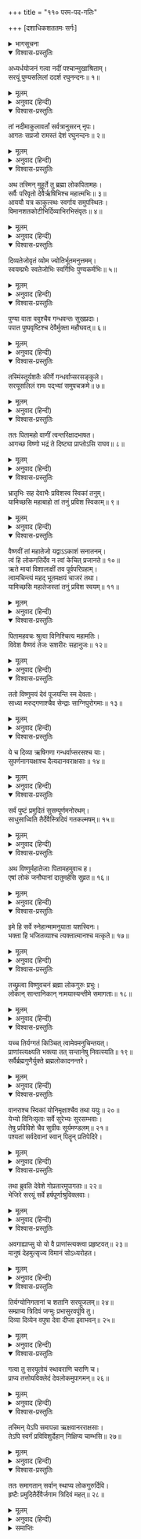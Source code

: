+++
title = "११० परम-पद-गतिः"

+++
[दशाधिकशततमः सर्गः]



<details><summary>भागसूचना</summary>

110. भाइयोंसहित श्रीरामका विष्णुस्वरूपमें प्रवेश तथा साथ आये हुए सब लोगोंको संतानक-लोककी प्राप्ति
</details>

<details open><summary>विश्वास-प्रस्तुतिः</summary>

अध्यर्धयोजनं गत्वा नदीं पश्चान्मुखाश्रिताम्।  
सरयूं पुण्यसलिलां ददर्श रघुनन्दनः॥ १॥
</details>

<details><summary>मूलम्</summary>

अध्यर्धयोजनं गत्वा नदीं पश्चान्मुखाश्रिताम्।  
सरयूं पुण्यसलिलां ददर्श रघुनन्दनः॥ १॥
</details>

<details><summary>अनुवाद (हिन्दी)</summary>

अयोध्यासे डेढ़ योजन दूर जाकर रघुकुलनन्दन भगवान् श्रीरामने पश्चिमाभिमुख हो निकट प्राप्त हुई पुण्यसलिला सरयूका दर्शन किया॥ १॥
</details>

<details open><summary>विश्वास-प्रस्तुतिः</summary>

तां नदीमाकुलावर्तां सर्वत्रानुसरन् नृपः।  
आगतः सप्रजो रामस्तं देशं रघुनन्दनः॥ २॥
</details>

<details><summary>मूलम्</summary>

तां नदीमाकुलावर्तां सर्वत्रानुसरन् नृपः।  
आगतः सप्रजो रामस्तं देशं रघुनन्दनः॥ २॥
</details>

<details><summary>अनुवाद (हिन्दी)</summary>

सरयू नदीमें सब ओर भँवरे उठ रही थीं। वहाँ सब ओर घूम-फिरकर रघुनन्दन राजा श्रीराम प्रजाजनोंके साथ एक उत्तम स्थानपर आये॥ २॥
</details>

<details open><summary>विश्वास-प्रस्तुतिः</summary>

अथ तस्मिन् मुहूर्ते तु ब्रह्मा लोकपितामहः।  
सर्वैः परिवृतो देवैर्ऋषिभिश्च महात्मभिः॥ ३॥  
आययौ यत्र काकुत्स्थः स्वर्गाय समुपस्थितः।  
विमानशतकोटीभिर्दिव्याभिरभिसंवृतः॥ ४॥
</details>

<details><summary>मूलम्</summary>

अथ तस्मिन् मुहूर्ते तु ब्रह्मा लोकपितामहः।  
सर्वैः परिवृतो देवैर्ऋषिभिश्च महात्मभिः॥ ३॥  
आययौ यत्र काकुत्स्थः स्वर्गाय समुपस्थितः।  
विमानशतकोटीभिर्दिव्याभिरभिसंवृतः॥ ४॥
</details>

<details><summary>अनुवाद (हिन्दी)</summary>

उसी समय लोकपितामह ब्रह्माजी सम्पूर्ण देवताओं तथा महात्मा ऋषि-मुनियोंसे घिरे हुए उस स्थानपर आ पहुँचे, जहाँ श्रीरघुनाथजी परमधाम पधारनेके लिये उपस्थित थे। उनके साथ करोड़ों दिव्य विमान शोभा पा रहे थे॥ ३-४॥
</details>

<details open><summary>विश्वास-प्रस्तुतिः</summary>

दिव्यतेजोवृतं व्योम ज्योतिर्भूतमनुत्तमम्।  
स्वयम्प्रभैः स्वतेजोभिः स्वर्गिभिः पुण्यकर्मभिः॥ ५॥
</details>

<details><summary>मूलम्</summary>

दिव्यतेजोवृतं व्योम ज्योतिर्भूतमनुत्तमम्।  
स्वयम्प्रभैः स्वतेजोभिः स्वर्गिभिः पुण्यकर्मभिः॥ ५॥
</details>

<details><summary>अनुवाद (हिन्दी)</summary>

सारा आकाशमण्डल दिव्य तेजसे व्याप्त हो अत्यन्त उत्तम ज्योतिर्मय हो रहा था। पुण्यकर्म करनेवाले स्वर्गवासी स्वयं प्रकाशित होनेवाले अपने तेजसे उस स्थानको उद्भासित कर रहे थे॥ ५॥
</details>

<details open><summary>विश्वास-प्रस्तुतिः</summary>

पुण्या वाता ववुश्चैव गन्धवन्तः सुखप्रदाः।  
पपात पुष्पवृष्टिश्च देवैर्मुक्ता महौघवत्॥ ६॥
</details>

<details><summary>मूलम्</summary>

पुण्या वाता ववुश्चैव गन्धवन्तः सुखप्रदाः।  
पपात पुष्पवृष्टिश्च देवैर्मुक्ता महौघवत्॥ ६॥
</details>

<details><summary>अनुवाद (हिन्दी)</summary>

परम पवित्र, सुगन्धित एवं सुखदायिनी हवा चलने लगी। देवताओंद्वारा गिराये गये राशि-राशि दिव्य पुष्पोंकी भारी वर्षा होने लगी॥ ६॥
</details>

<details open><summary>विश्वास-प्रस्तुतिः</summary>

तस्मिंस्तूर्यशतैः कीर्णे गन्धर्वाप्सरसङ्कुले।  
सरयूसलिलं रामः पद‍्भ्यां समुपचक्रमे॥ ७॥
</details>

<details><summary>मूलम्</summary>

तस्मिंस्तूर्यशतैः कीर्णे गन्धर्वाप्सरसङ्कुले।  
सरयूसलिलं रामः पद‍्भ्यां समुपचक्रमे॥ ७॥
</details>

<details><summary>अनुवाद (हिन्दी)</summary>

उस समय सैकड़ों प्रकारके बाजे बजने लगे और गन्धर्वों तथा अप्सराओंसे वहाँका स्थान भर गया। इतनेमें ही श्रीरामचन्द्रजी सरयूके जलमें प्रवेश करनेके लिये दोनों पैरोंसे आगे बढ़ने लगे॥ ७॥
</details>

<details open><summary>विश्वास-प्रस्तुतिः</summary>

ततः पितामहो वाणीं त्वन्तरिक्षादभाषत।  
आगच्छ विष्णो भद्रं ते दिष्ट्या प्राप्तोऽसि राघव॥ ८॥
</details>

<details><summary>मूलम्</summary>

ततः पितामहो वाणीं त्वन्तरिक्षादभाषत।  
आगच्छ विष्णो भद्रं ते दिष्ट्या प्राप्तोऽसि राघव॥ ८॥
</details>

<details><summary>अनुवाद (हिन्दी)</summary>

तब ब्रह्माजी आकाशसे ही बोले—‘श्रीविष्णुस्वरूप रघुनन्दन! आइये, आपका कल्याण हो। हमारा बड़ा सौभाग्य है, जो आप अपने परमधामको पधार रहे हैं॥ ८॥
</details>

<details open><summary>विश्वास-प्रस्तुतिः</summary>

भ्रातृभिः सह देवाभैः प्रविशस्व स्विकां तनुम्।  
यामिच्छसि महाबाहो तां तनुं प्रविश स्विकाम्॥ ९॥
</details>

<details><summary>मूलम्</summary>

भ्रातृभिः सह देवाभैः प्रविशस्व स्विकां तनुम्।  
यामिच्छसि महाबाहो तां तनुं प्रविश स्विकाम्॥ ९॥
</details>

<details><summary>अनुवाद (हिन्दी)</summary>

‘महाबाहो! आप देवतुल्य तेजस्वी भाइयोंके साथ अपने स्वरूपभूत लोकमें प्रवेश करें। आप जिस स्वरूपमें प्रवेश करना चाहें, अपने उसी स्वरूपमें प्रवेश करें॥
</details>

<details open><summary>विश्वास-प्रस्तुतिः</summary>

वैष्णवीं तां महातेजो यद्वाऽऽकाशं सनातनम्।  
त्वं हि लोकगतिर्देव न त्वां केचित् प्रजानते॥ १०॥  
ऋते मायां विशालाक्षीं तव पूर्वपरिग्रहाम्।  
त्वामचिन्त्यं महद् भूतमक्षयं चाजरं तथा।  
यामिच्छसि महातेजस्तां तनुं प्रविश स्वयम्॥ ११॥
</details>

<details><summary>मूलम्</summary>

वैष्णवीं तां महातेजो यद्वाऽऽकाशं सनातनम्।  
त्वं हि लोकगतिर्देव न त्वां केचित् प्रजानते॥ १०॥  
ऋते मायां विशालाक्षीं तव पूर्वपरिग्रहाम्।  
त्वामचिन्त्यं महद् भूतमक्षयं चाजरं तथा।  
यामिच्छसि महातेजस्तां तनुं प्रविश स्वयम्॥ ११॥
</details>

<details><summary>अनुवाद (हिन्दी)</summary>

‘महातेजस्वी परमेश्वर! आपकी इच्छा हो तो चतुर्भुज विष्णुरूपमें ही प्रवेश करें अथवा अपने सनातन आकाशमय अव्यक्त ब्रह्मरूपमें ही विराजमान हों। देव! आप ही सम्पूर्ण लोकोंके आश्रय हैं। आपकी पुरातन पत्नी योगमाया (ह्लादिनी शक्ति)-स्वरूपा जो विशाललोचना सीतादेवी हैं, उनको छोड़कर दूसरे कोई आपको यथार्थरूपसे नहीं जानते हैं; क्योंकि आप अचिन्त्य, अविनाशी तथा जरा आदि अवस्थाओंसे रहित परब्रह्म हैं, अतः महातेजस्वी राघवेन्द्र! आप जिसमें चाहें, अपने उसी स्वरूपमें प्रवेश करें (प्रतिष्ठित हों)’॥ १०-११॥
</details>

<details open><summary>विश्वास-प्रस्तुतिः</summary>

पितामहवचः श्रुत्वा विनिश्चित्य महामतिः।  
विवेश वैष्णवं तेजः सशरीरः सहानुजः॥ १२॥
</details>

<details><summary>मूलम्</summary>

पितामहवचः श्रुत्वा विनिश्चित्य महामतिः।  
विवेश वैष्णवं तेजः सशरीरः सहानुजः॥ १२॥
</details>

<details><summary>अनुवाद (हिन्दी)</summary>

पितामह ब्रह्माजीकी यह बात सुनकर परम बुद्धिमान् श्रीरघुनाथजीने कुछ निश्चय करके भाइयोंके साथ शरीरसहित अपने वैष्णव तेजमें प्रवेश किया॥
</details>

<details open><summary>विश्वास-प्रस्तुतिः</summary>

ततो विष्णुमयं देवं पूजयन्ति स्म देवताः।  
साध्या मरुद‍्गणाश्चैव सेन्द्राः साग्निपुरोगमाः॥ १३॥
</details>

<details><summary>मूलम्</summary>

ततो विष्णुमयं देवं पूजयन्ति स्म देवताः।  
साध्या मरुद‍्गणाश्चैव सेन्द्राः साग्निपुरोगमाः॥ १३॥
</details>

<details><summary>अनुवाद (हिन्दी)</summary>

फिर तो इन्द्र और अग्नि आदि सब देवता, साध्य तथा मरुद‍्गण भी विष्णुस्वरूपमें स्थित हुए भगवान् श्रीरामकी पूजा (स्तुति-प्रशंसा) करने लगे॥ १३॥
</details>

<details open><summary>विश्वास-प्रस्तुतिः</summary>

ये च दिव्या ऋषिगणा गन्धर्वाप्सरसश्च याः।  
सुपर्णनागयक्षाश्च दैत्यदानवराक्षसाः॥ १४॥
</details>

<details><summary>मूलम्</summary>

ये च दिव्या ऋषिगणा गन्धर्वाप्सरसश्च याः।  
सुपर्णनागयक्षाश्च दैत्यदानवराक्षसाः॥ १४॥
</details>

<details><summary>अनुवाद (हिन्दी)</summary>

तदनन्तर जो दिव्य ऋषि, गन्धर्व, अप्सरा, गरुड़, नाग, यक्ष, दैत्य, दानव और राक्षस थे, वे भी भगवान् का गुणगान करने लगे॥ १४॥
</details>

<details open><summary>विश्वास-प्रस्तुतिः</summary>

सर्वं पुष्टं प्रमुदितं सुसम्पूर्णमनोरथम्।  
साधुसाध्विति तैर्देवैस्त्रिदिवं गतकल्मषम्॥ १५॥
</details>

<details><summary>मूलम्</summary>

सर्वं पुष्टं प्रमुदितं सुसम्पूर्णमनोरथम्।  
साधुसाध्विति तैर्देवैस्त्रिदिवं गतकल्मषम्॥ १५॥
</details>

<details><summary>अनुवाद (हिन्दी)</summary>

(वे बोले—) ‘प्रभो! यहाँ आपके पदार्पण करनेसे देवलोकवासियोंका यह सारा समुदाय सफलमनोरथ होनेके कारण हृष्ट-पुष्ट एवं आनन्दमग्न हो गया है। सबके पाप-ताप नष्ट हो गये हैं। प्रभो! आपको हमारा शतशः साधुवाद है।’ ऐसा उन देवताओंने कहा॥ १५॥
</details>

<details open><summary>विश्वास-प्रस्तुतिः</summary>

अथ विष्णुर्महातेजाः पितामहमुवाच ह।  
एषां लोकं जनौघानां दातुमर्हसि सुव्रत॥ १६॥
</details>

<details><summary>मूलम्</summary>

अथ विष्णुर्महातेजाः पितामहमुवाच ह।  
एषां लोकं जनौघानां दातुमर्हसि सुव्रत॥ १६॥
</details>

<details><summary>अनुवाद (हिन्दी)</summary>

तत्पश्चात् विष्णुरूपमें विराजमान महातेजस्वी श्रीराम ब्रह्माजीसे बोले—‘उत्तम व्रतका पालन करनेवाले पितामह! इस सम्पूर्ण जनसमुदायको भी आप उत्तम लोक प्रदान करें॥
</details>

<details open><summary>विश्वास-प्रस्तुतिः</summary>

इमे हि सर्वे स्नेहान्मामनुयाता यशस्विनः।  
भक्ता हि भजितव्याश्च त्यक्तात्मानश्च मत्कृते॥ १७॥
</details>

<details><summary>मूलम्</summary>

इमे हि सर्वे स्नेहान्मामनुयाता यशस्विनः।  
भक्ता हि भजितव्याश्च त्यक्तात्मानश्च मत्कृते॥ १७॥
</details>

<details><summary>अनुवाद (हिन्दी)</summary>

‘ये सब लोग स्नेहवश मेरे पीछे आये हैं। ये सब-के-सब यशस्वी और मेरे भक्त हैं। इन्होंने मेरे लिये अपने लौकिक सुखोंका परित्याग कर दिया है, अतः ये सर्वथा मेरे अनुग्रहके पात्र हैं’॥ १७॥
</details>

<details open><summary>विश्वास-प्रस्तुतिः</summary>

तच्छ्रुत्वा विष्णुवचनं ब्रह्मा लोकगुरुः प्रभुः।  
लोकान् सान्तानिकान् नामयास्यन्तीमे समागताः॥ १८॥
</details>

<details><summary>मूलम्</summary>

तच्छ्रुत्वा विष्णुवचनं ब्रह्मा लोकगुरुः प्रभुः।  
लोकान् सान्तानिकान् नामयास्यन्तीमे समागताः॥ १८॥
</details>

<details><summary>अनुवाद (हिन्दी)</summary>

भगवान् विष्णुका यह वचन सुनकर लोकगुरु भगवान् ब्रह्माजी बोले—‘भगवन्! यहाँ आये हुए ये सब लोग ‘संतानक’ नामक लोकोंमें जायँगे॥ १८॥
</details>

<details open><summary>विश्वास-प्रस्तुतिः</summary>

यच्च तिर्यग्गतं किञ्चित् त्वामेवमनुचिन्तयत्।  
प्राणांस्त्यक्ष्यति भक्त्या तत् सन्तानेषु निवत्स्यति॥ १९॥  
सर्वैर्ब्रह्मगुणैर्युक्ते ब्रह्मलोकादनन्तरे।
</details>

<details><summary>मूलम्</summary>

यच्च तिर्यग्गतं किञ्चित् त्वामेवमनुचिन्तयत्।  
प्राणांस्त्यक्ष्यति भक्त्या तत् सन्तानेषु निवत्स्यति॥ १९॥  
सर्वैर्ब्रह्मगुणैर्युक्ते ब्रह्मलोकादनन्तरे।
</details>

<details><summary>अनुवाद (हिन्दी)</summary>

‘पशु-पक्षियोंकी योनिमें पड़े हुए जीवोंमेंसे भी जो कोई आपका ही भक्तिभावसे चिन्तन करता हुआ प्राणोंका परित्याग करेगा, वह भी संतानक-लोकोंमें ही निवास करेगा। यह संतानकलोक ब्रह्मलोकके ही निकट है (साकेत-धामका ही अङ्ग है)। वह ब्रह्माके सत्य-संकल्पत्व आदि सभी उत्तम गुणोंसे युक्त है। उसीमें ये आपके भक्तजन निवास करेंगे’॥ १९ १/२॥
</details>

<details open><summary>विश्वास-प्रस्तुतिः</summary>

वानराश्च स्विकां योनिमृक्षाश्चैव तथा ययुः॥ २०॥  
येभ्यो विनिःसृताः सर्वे सुरेभ्यः सुरसम्भवाः।  
तेषु प्रविविशे चैव सुग्रीवः सूर्यमण्डलम्॥ २१॥  
पश्यतां सर्वदेवानां स्वान् पितॄन् प्रतिपेदिरे।
</details>

<details><summary>मूलम्</summary>

वानराश्च स्विकां योनिमृक्षाश्चैव तथा ययुः॥ २०॥  
येभ्यो विनिःसृताः सर्वे सुरेभ्यः सुरसम्भवाः।  
तेषु प्रविविशे चैव सुग्रीवः सूर्यमण्डलम्॥ २१॥  
पश्यतां सर्वदेवानां स्वान् पितॄन् प्रतिपेदिरे।
</details>

<details><summary>अनुवाद (हिन्दी)</summary>

जिन वानरों और रीछोंकी देवताओंसे उत्पत्ति हुई थी, वे अपनी-अपनी योनिमें ही मिल गये—जिन-जिन देवताओंसे प्रकट हुए थे, उन्हींमें प्रविष्ट हो गये। सुग्रीवने सूर्यमण्डलमें प्रवेश किया। इसी प्रकार अन्य वानर भी सब देवताओंके देखते-देखते अपने-अपने पिताके स्वरूपको प्राप्त हो गये॥ २०-२१ १/२॥
</details>

<details open><summary>विश्वास-प्रस्तुतिः</summary>

तथा ब्रुवति देवेशे गोप्रतारमुपागताः॥ २२॥  
भेजिरे सरयूं सर्वे हर्षपूर्णाश्रुविक्लवाः।
</details>

<details><summary>मूलम्</summary>

तथा ब्रुवति देवेशे गोप्रतारमुपागताः॥ २२॥  
भेजिरे सरयूं सर्वे हर्षपूर्णाश्रुविक्लवाः।
</details>

<details><summary>अनुवाद (हिन्दी)</summary>

देवेश्वर ब्रह्माजीने जब संतानक-लोकोंकी प्राप्तिकी घोषणा की, तब सरयूके गोप्रतारघाटपर आये हुए उन सब लोगोंने आनन्दके आँसू बहाते हुए सरयूके जलमें डुबकी लगायी॥ २२ १/२॥
</details>

<details open><summary>विश्वास-प्रस्तुतिः</summary>

अवगाह्याप्सु यो यो वै प्राणांस्त्यक्त्वा प्रहृष्टवत्॥ २३॥  
मानुषं देहमुत्सृज्य विमानं सोऽध्यरोहत।
</details>

<details><summary>मूलम्</summary>

अवगाह्याप्सु यो यो वै प्राणांस्त्यक्त्वा प्रहृष्टवत्॥ २३॥  
मानुषं देहमुत्सृज्य विमानं सोऽध्यरोहत।
</details>

<details><summary>अनुवाद (हिन्दी)</summary>

जिसने-जिसने जलमें गोता लगाया, वही-वही बड़े हर्षके साथ प्राणों और मनुष्य-शरीरको त्यागकर विमानपर जा बैठा॥ २३ १/२॥
</details>

<details open><summary>विश्वास-प्रस्तुतिः</summary>

तिर्यग्योनिगतानां च शतानि सरयूजलम्॥ २४॥  
सम्प्राप्य त्रिदिवं जग्मुः प्रभासुरवपूंषि तु।  
दिव्या दिव्येन वपुषा देवा दीप्ता इवाभवन्॥ २५॥
</details>

<details><summary>मूलम्</summary>

तिर्यग्योनिगतानां च शतानि सरयूजलम्॥ २४॥  
सम्प्राप्य त्रिदिवं जग्मुः प्रभासुरवपूंषि तु।  
दिव्या दिव्येन वपुषा देवा दीप्ता इवाभवन्॥ २५॥
</details>

<details><summary>अनुवाद (हिन्दी)</summary>

पशु-पक्षीकी योनिमें पड़े हुए सैकड़ों प्राणी सरयूके जलमें गोता लगाकर तेजस्वी शरीर धारण करके दिव्यलोकमें जा पहुँचे। वे दिव्य शरीर धारण करके दिव्य अवस्थामें स्थित हो देवताओंके समान दीप्तिमान् हो गये॥ २४-२५॥
</details>

<details open><summary>विश्वास-प्रस्तुतिः</summary>

गत्वा तु सरयूतोयं स्थावराणि चराणि च।  
प्राप्य तत्तोयविक्लेदं देवलोकमुपागमन्॥ २६॥
</details>

<details><summary>मूलम्</summary>

गत्वा तु सरयूतोयं स्थावराणि चराणि च।  
प्राप्य तत्तोयविक्लेदं देवलोकमुपागमन्॥ २६॥
</details>

<details><summary>अनुवाद (हिन्दी)</summary>

स्थावर और जङ्गम सभी तरहके प्राणी सरयूके जलमें प्रवेश करके उस जलसे अपने शरीरको भिगोकर दिव्य लोकमें जा पहुँचे॥ २६॥
</details>

<details open><summary>विश्वास-प्रस्तुतिः</summary>

तस्मिन् येऽपि समापन्ना ऋक्षवानरराक्षसाः।  
तेऽपि स्वर्गं प्रविविशुर्देहान् निक्षिप्य चाम्भसि॥ २७॥
</details>

<details><summary>मूलम्</summary>

तस्मिन् येऽपि समापन्ना ऋक्षवानरराक्षसाः।  
तेऽपि स्वर्गं प्रविविशुर्देहान् निक्षिप्य चाम्भसि॥ २७॥
</details>

<details><summary>अनुवाद (हिन्दी)</summary>

उस समय जो कोई भी रीछ, वानर या राक्षस वहाँ आ गये, वे सभी अपने शरीरको सरयूके जलमें डालकर भगवान् के परमधाममें जा पहुँचे॥ २७॥
</details>

<details open><summary>विश्वास-प्रस्तुतिः</summary>

ततः समागतान् सर्वान् स्थाप्य लोकगुरुर्दिवि।  
हृष्टैः प्रमुदितैर्देवैर्जगाम त्रिदिवं महत्॥ २८॥
</details>

<details><summary>मूलम्</summary>

ततः समागतान् सर्वान् स्थाप्य लोकगुरुर्दिवि।  
हृष्टैः प्रमुदितैर्देवैर्जगाम त्रिदिवं महत्॥ २८॥
</details>

<details><summary>अनुवाद (हिन्दी)</summary>

इस प्रकार वहाँ आये हुए सब प्राणियोंको संतानक-लोकोंमें स्थान देकर लोकगुरु ब्रह्माजी हर्ष और आनन्दसे भरे हुए देवताओंके साथ अपने महान् धाममें चले गये॥
</details>

<details><summary>समाप्तिः</summary>

इत्यार्षे श्रीमद्रामायणे वाल्मीकीये आदिकाव्ये उत्तरकाण्डे दशाधिकशततमः सर्गः॥ ११०॥  
इस प्रकार श्रीवाल्मीकिनिर्मित आर्षरामायण आदिकाव्यके उत्तरकाण्डमें एक सौ दसवाँ सर्ग पूरा हुआ॥ ११०॥
</details>


